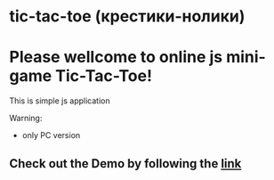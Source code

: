 # tic-tac-toe (крестики-нолики)


Please wellcome to online js mini-game Tic-Tac-Toe!
=====================================

This is simple js application

Warning:
- only PC version

Check out the Demo by following the [link](https://hustle2live.github.io/tic-tac-toe/)
------------------------------------------------------------------------------------
